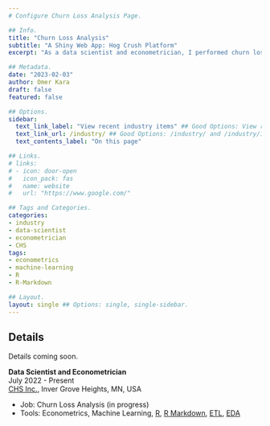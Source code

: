 ```yaml
---
# Configure Churn Loss Analysis Page.

## Info.
title: "Churn Loss Analysis"
subtitle: "A Shiny Web App: Hog Crush Platform"
excerpt: "As a data scientist and econometrician, I performed churn loss analysis on CHS Inc. private customer data." ## Shown on the Industry Main Page, but does not shown on the Industry Page.

## Metadata.
date: "2023-02-03"
author: Omer Kara
draft: false
featured: false

## Options.
sidebar:
  text_link_label: "View recent industry items" ## Good Options: View recent industry items and Subscribe via RSS.
  text_link_url: /industry/ ## Good Options: /industry/ and /industry/index.xml.
  text_contents_label: "On this page"

## Links.
# links:
# - icon: door-open
#   icon_pack: fas
#   name: website
#   url: "https://www.google.com/"

## Tags and Categories.
categories:
- industry
- data-scientist
- econometrician
- CHS
tags:
- econometrics
- machine-learning
- R
- R-Markdown

## Layout.
layout: single ## Options: single, single-sidebar.
---
```




## Details
Details coming soon.

**Data Scientist and Econometrician**
&emsp; &emsp; &emsp; &emsp; &emsp; &emsp; &emsp; &emsp; &emsp; &emsp; &emsp; &emsp; &emsp; &emsp; 
July 2022 - Present  
[CHS Inc.](https://www.chsinc.com/), Inver Grove Heights, MN, USA
- Job: Churn Loss Analysis (in progress)
- Tools: Econometrics, Machine Learning, [R](http://www.r-project.org/), [R Markdown](http://rmarkdown.rstudio.com/), [ETL](https://en.wikipedia.org/wiki/Extract,_transform,_load), [EDA](https://en.wikipedia.org/wiki/Exploratory_data_analysis)
